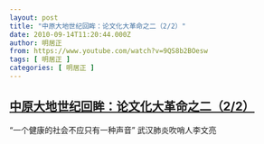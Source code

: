 ```yaml
---
layout: post
title: "中原大地世纪回眸：论文化大革命之二（2/2）"
date: 2010-09-14T11:20:44.000Z
author: 明居正
from: https://www.youtube.com/watch?v=9QS8b2BOesw
tags: [ 明居正 ]
categories: [ 明居正 ]
---
```

<!--1284463244000-->
[中原大地世纪回眸：论文化大革命之二（2/2）](https://www.youtube.com/watch?v=9QS8b2BOesw)
------

<div>
“一个健康的社会不应只有一种声音” 武汉肺炎吹哨人李文亮
</div>
